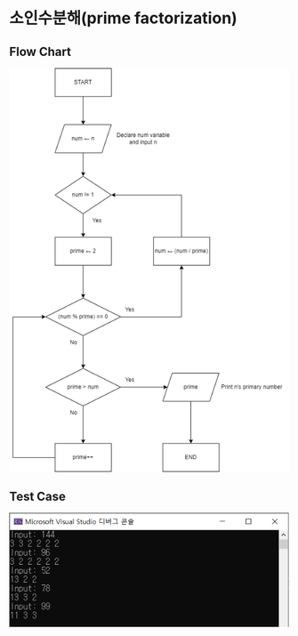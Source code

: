 # 소인수분해(prime factorization)

## Flow Chart 

![Flow Chart](./Prime_Factorization_Flowchart.png)

## Test Case

![Test Case](./Prime_Factorization_Testcase.png)